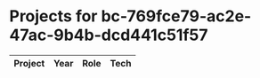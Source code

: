 # Projects for bc-769fce79-ac2e-47ac-9b4b-dcd441c51f57

| Project | Year | Role | Tech |
|---|---|---|---|

